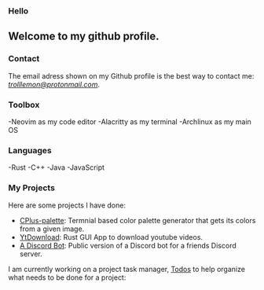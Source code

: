 ### Hello

Welcome to my github profile.
---
### Contact
The email adress shown on my Github profile is the best way to contact me: *trolllemon@protonmail.com*.

### Toolbox
-Neovim as my code editor
-Alacritty as my terminal
-Archlinux as my main OS

### Languages
-Rust
-C++
-Java
-JavaScript

### My Projects
Here are some projects I have done:
- [CPlus-palette](https://github.com/trollLemon/CPlus-palette): Termnial based color palette generator that gets its colors from a given image.
- [YtDownload](https://github.com/trollLemon/YtDownload): Rust GUI App to download youtube videos.
- [A Discord Bot](https://github.com/trollLemon/Discord-Bot-Public): Public version of a Discord bot for a friends Discord server.

I am currently working on a project task manager, [Todos](https://github.com/trollLemon/TodoList) to help organize what needs to be done for a project:


